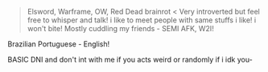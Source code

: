 > Elsword, Warframe, OW, Red Dead brainrot < Very introverted but feel free to whisper and talk! i like to meet people with same stuffs i like! i won't bite! 
Mostly cuddling my friends - SEMI AFK, W2I! 
 
Brazilian Portuguese - English!

BASIC DNI and don't int with me if you acts weird or randomly if i idk you-
